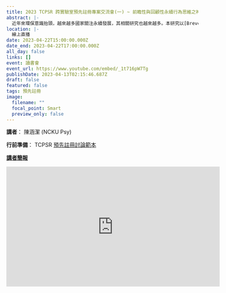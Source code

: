 ```yaml
---
title: 2023 TCPSR 跨實驗室預先註冊專案交流會(一) ~ 前瞻性與回顧性永續行為思維之神經機制比較
abstract: |-
  近年來環保意識抬頭，越來越多國家關注永續發展，其相關研究也越來越多。本研究以[Brevers et al. (2021)](https://www.nature.com/articles/s41893-020-00658-3)的研究做為延伸，部分修改實驗設計外，也增加了過去與永續行為相關的模擬，從而進行比較及擴展其研究發現。本研究透過讓參與者接觸永續行為相關的圖片，要求他們進行過去或未來的模擬想像，而後給予評分以表圖片內該行為的頻率。結果顯示人們將來可能會提升永續的行為。功能性磁振造影結果顯示在未來的模擬中，左側舌迴（Lingual Gyrus）與右側海馬旁迴（Parahippocampal）在評分給予較低的情況下比較高的評分時有更高的反應，並且在與評分較高的相比，低評分的條件下雙側顳中迴（Middle Temporal Gyrus, MTG）有更高的活動。另外，在模擬未來時右側額下迴（Inferior Frontal Gyrus, IFG）有較高的反應，而在回憶過去時後扣帶皮層（Posterior Cingulate Cortex, PCC）和楔前葉（Precuneus）則有更高的反應。本研究與Brevers et al. (2021)的結果有部分不同，可能的原因有：（1）參與者人數較少；（2）部分修改原實驗設計；（3）文化上存在差異。日後將進行更多的分析加以驗證。
location: |-
  線上直播
date: 2023-04-22T15:00:00.000Z
date_end: 2023-04-22T17:00:00.000Z
all_day: false
links: []
event: 讀書會
event_url: https://www.youtube.com/embed/_1t716pW7Tg
publishDate: 2023-04-13T02:15:46.687Z
draft: false
featured: false
tags: 預先註冊
image:
  filename: ""
  focal_point: Smart
  preview_only: false
---
```

<!--- Before website PM agree the content, Don' turn "DRAFT" off. --->
<!--- This is a template. Don't change anything! --->
<!--- For any instrucion yet to be presented, please tell the website PM. --->

<!--- Streamyard直播設定完成，將yt連結放在event_url之後 --->

<!--- 宣傳圖檔名必須是"featured.jpg" --->
<!--- upload "featured.jpg" in FEATURED IMAGE --->


**講者**： 陳涵潔 (NCKU Psy)
<!--- 依狀況置入 --->

**行前準備**： TCPSR [預先註冊討論範本](https://docs.google.com/spreadsheets/d/11VMHhooZLYiR-GwAHFqua3JE1DKEK0aL06MG3fc7_QA/edit?usp=sharing)
<!--- 依狀況置入 --->


**[講者簡報](https://docs.google.com/presentation/d/1TGBOTjnB5bsct1fbfqSOM1-Hp0Taxl83/edit#slide=id.p4)**


<!--- Demo how to embed youtube clip --->

<iframe width="560" height="315" src="https://www.youtube.com/embed/_1t716pW7Tg" title="YouTube video player" frameborder="0" allow="accelerometer; autoplay; clipboard-write; encrypted-media; gyroscope; picture-in-picture; web-share" allowfullscreen></iframe>


<!--- 置入google表單： "傳送" ~ "嵌入 HTML" ~ "複製貼上" --->

